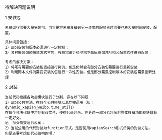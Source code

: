 待解决问题说明

1 安装包
    
    系统运行需要大量安装包，当需要将系统移植到另一环境的服务器时需要花费大量时间安装，配置。
    
    具体问题包括：
    1）部分安装包版本必须进行一定控制；
    2）各种安装包的安装方式不同，有些需要手动寻找下载压缩包并对相关配置文件进行配置；
    
    考虑的解决方案：
    1）将所有需要的安装包直接进行拷贝。但是仍然会有部分安装包需要进行重新安装
    2）利用脚本文件对需要安装的包进行一次性安装。但是部分需要控制版本的安装包需要重新处理
    
2 封装
    
    当前代码根据各功能模块进行了分割，存在以下问题：
    1）部分公共方法，在各个公共模块汇总均被调用（如：dynamic_xapian_weibo,time_utils）
    在每个模块代码中均存有该文件，使得代码冗余。但是这一部分也冗余对整体移植功能模块具有一定好处。
    这一部分需要进行权衡；
    2）当前公用的代码封装为function形式，是否使用xapianSearch形式的类的封装方法。
    但是还要考虑到代码结构的明了
